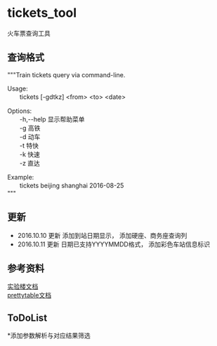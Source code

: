 # tickets_tool
火车票查询工具

## 查询格式
"""Train tickets query via command-line.  
  
Usage:  
　　tickets [-gdtkz] \<from> \<to> \<date>
  
Options:  
　　-h,--help   显示帮助菜单  
　　-g          高铁  
　　-d          动车  
　　-t          特快  
　　-k          快速  
　　-z          直达  
  
Example:  
　　tickets beijing shanghai 2016-08-25  
"""  
  
## 更新
* 2016.10.10 更新 添加到站日期显示， 添加硬座、商务座查询列
* 2016.10.11 更新 日期已支持YYYYMMDD格式， 添加彩色车站信息标识  

## 参考资料
[实验楼文档](https://www.shiyanlou.com/courses/623/labs/2072/document)  
[prettytable文档](https://code.google.com/archive/p/prettytable/wikis/Tutorial.wiki)  
  
## ToDoList
*添加参数解析与对应结果筛选
